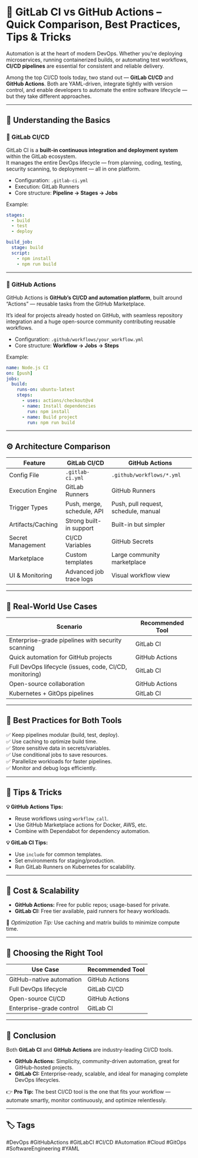 
# 🚀 GitLab CI vs GitHub Actions – Quick Comparison, Best Practices, Tips & Tricks  

Automation is at the heart of modern DevOps. Whether you're deploying microservices, running containerized builds, or automating test workflows, **CI/CD pipelines** are essential for consistent and reliable delivery.  

Among the top CI/CD tools today, two stand out — **GitLab CI/CD** and **GitHub Actions**. Both are YAML-driven, integrate tightly with version control, and enable developers to automate the entire software lifecycle — but they take different approaches.  

---

## 🧩 Understanding the Basics

### 🔹 GitLab CI/CD
GitLab CI is a **built-in continuous integration and deployment system** within the GitLab ecosystem.  
It manages the entire DevOps lifecycle — from planning, coding, testing, security scanning, to deployment — all in one platform.  

- Configuration: `.gitlab-ci.yml`  
- Execution: GitLab Runners  
- Core structure: **Pipeline → Stages → Jobs**

Example:
```yaml
stages:
  - build
  - test
  - deploy

build_job:
  stage: build
  script:
    - npm install
    - npm run build
```

---

### 🔹 GitHub Actions
GitHub Actions is **GitHub’s CI/CD and automation platform**, built around “Actions” — reusable tasks from the GitHub Marketplace.  

It’s ideal for projects already hosted on GitHub, with seamless repository integration and a huge open-source community contributing reusable workflows.  

- Configuration: `.github/workflows/your_workflow.yml`  
- Core structure: **Workflow → Jobs → Steps**

Example:
```yaml
name: Node.js CI
on: [push]
jobs:
  build:
    runs-on: ubuntu-latest
    steps:
      - uses: actions/checkout@v4
      - name: Install dependencies
        run: npm install
      - name: Build project
        run: npm run build
```

---

## ⚙️ Architecture Comparison

| Feature | GitLab CI/CD | GitHub Actions |
|----------|--------------|----------------|
| Config File | `.gitlab-ci.yml` | `.github/workflows/*.yml` |
| Execution Engine | GitLab Runners | GitHub Runners |
| Trigger Types | Push, merge, schedule, API | Push, pull request, schedule, manual |
| Artifacts/Caching | Strong built-in support | Built-in but simpler |
| Secret Management | CI/CD Variables | GitHub Secrets |
| Marketplace | Custom templates | Large community marketplace |
| UI & Monitoring | Advanced job trace logs | Visual workflow view |

---

## 💼 Real-World Use Cases

| Scenario | Recommended Tool |
|-----------|------------------|
| Enterprise-grade pipelines with security scanning | GitLab CI |
| Quick automation for GitHub projects | GitHub Actions |
| Full DevOps lifecycle (issues, code, CI/CD, monitoring) | GitLab CI |
| Open-source collaboration | GitHub Actions |
| Kubernetes + GitOps pipelines | GitLab CI |

---

## 🧠 Best Practices for Both Tools

✅ Keep pipelines modular (build, test, deploy).  
✅ Use caching to optimize build time.  
✅ Store sensitive data in secrets/variables.  
✅ Use conditional jobs to save resources.  
✅ Parallelize workloads for faster pipelines.  
✅ Monitor and debug logs efficiently.  

---

## 🔧 Tips & Tricks

**💡 GitHub Actions Tips:**  
- Reuse workflows using `workflow_call`.  
- Use GitHub Marketplace actions for Docker, AWS, etc.  
- Combine with Dependabot for dependency automation.  

**💡 GitLab CI Tips:**  
- Use `include` for common templates.  
- Set environments for staging/production.  
- Run GitLab Runners on Kubernetes for scalability.  

---

## 💸 Cost & Scalability

- **GitHub Actions:** Free for public repos; usage-based for private.  
- **GitLab CI:** Free tier available, paid runners for heavy workloads.  

🧠 *Optimization Tip:* Use caching and matrix builds to minimize compute time.

---

## 🧭 Choosing the Right Tool

| Use Case | Recommended Tool |
|-----------|------------------|
| GitHub-native automation | GitHub Actions |
| Full DevOps lifecycle | GitLab CI/CD |
| Open-source CI/CD | GitHub Actions |
| Enterprise-grade control | GitLab CI |

---

## 🏁 Conclusion  

Both **GitLab CI** and **GitHub Actions** are industry-leading CI/CD tools.  

- **GitHub Actions:** Simplicity, community-driven automation, great for GitHub-hosted projects.  
- **GitLab CI:** Enterprise-ready, scalable, and ideal for managing complete DevOps lifecycles.  

👉 **Pro Tip:** The best CI/CD tool is the one that fits your workflow — automate smartly, monitor continuously, and optimize relentlessly.

---

## 🏷️ Tags  
#DevOps #GitHubActions #GitLabCI #CI/CD #Automation #Cloud #GitOps #SoftwareEngineering #YAML
